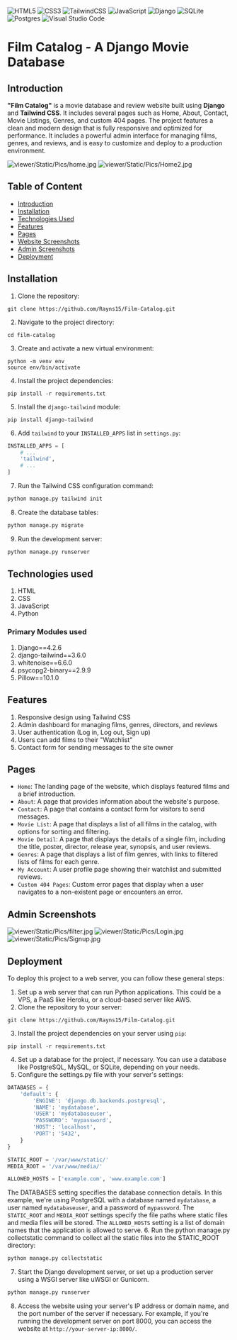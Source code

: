 ![HTML5](https://img.shields.io/badge/html5-%23E34F26.svg?style=for-the-badge&logo=html5&logoColor=white)
![CSS3](https://img.shields.io/badge/css3-%231572B6.svg?style=for-the-badge&logo=css3&logoColor=white)
![TailwindCSS](https://img.shields.io/badge/tailwindcss-%2338B2AC.svg?style=for-the-badge&logo=tailwind-css&logoColor=white)
![JavaScript](https://img.shields.io/badge/javascript-%23323330.svg?style=for-the-badge&logo=javascript&logoColor=%23F7DF1E)
![Django](https://img.shields.io/badge/django-%23092E20.svg?style=for-the-badge&logo=django&logoColor=white)
![SQLite](https://img.shields.io/badge/sqlite-%2307405e.svg?style=for-the-badge&logo=sqlite&logoColor=white)
![Postgres](https://img.shields.io/badge/postgres-%23316192.svg?style=for-the-badge&logo=postgresql&logoColor=white)
![Visual Studio Code](https://img.shields.io/badge/Visual%20Studio%20Code-0078d7.svg?style=for-the-badge&logo=visual-studio-code&logoColor=white)

# Film Catalog - A Django Movie Database

## Introduction

**"Film Catalog"** is a movie database and review website built using **Django** and **Tailwind CSS**. It includes several pages such as Home, About, Contact, Movie Listings, Genres, and custom 404 pages. The project features a clean and modern design that is fully responsive and optimized for performance. It includes a powerful admin interface for managing films, genres, and reviews, and is easy to customize and deploy to a production environment.

![viewer/Static/Pics/home.jpg](https://github.com/Rayns15/Film-Catalog/blob/292ee2421936ac76fecf199c05b97f4d18622595/viewer/Static/Pics/home.jpg)
![viewer/Static/Pics/Home2.jpg](https://github.com/Rayns15/Film-Catalog/blob/292ee2421936ac76fecf199c05b97f4d18622595/viewer/Static/Pics/Home2.jpg)

## Table of Content

  * [Introduction](https://www.google.com/search?q=%23introduction)
  * [Installation](https://www.google.com/search?q=%23installation)
  * [Technologies Used](https://www.google.com/search?q=%23technologies-used)
  * [Features](https://www.google.com/search?q=%23features)
  * [Pages](https://www.google.com/search?q=%23pages)
  * [Website Screenshots](https://www.google.com/search?q=%23website-screenshots)
  * [Admin Screenshots](https://www.google.com/search?q=%23admin-screenshots)
  * [Deployment](https://www.google.com/search?q=%23deployment)

## Installation

1.  Clone the repository:

<!-- end list -->

```
git clone https://github.com/Rayns15/Film-Catalog.git
```

2.  Navigate to the project directory:

<!-- end list -->

```
cd film-catalog
```

3.  Create and activate a new virtual environment:

<!-- end list -->

```
python -m venv env
source env/bin/activate
```

4.  Install the project dependencies:

<!-- end list -->

```
pip install -r requirements.txt
```

5.  Install the `django-tailwind` module:

<!-- end list -->

```
pip install django-tailwind
```

6.  Add `tailwind` to your `INSTALLED_APPS` list in `settings.py`:

<!-- end list -->

```python
INSTALLED_APPS = [
    # ...
    'tailwind',
    # ...
]
```

7.  Run the Tailwind CSS configuration command:

<!-- end list -->

```python
python manage.py tailwind init
```

8.  Create the database tables:

<!-- end list -->

```python
python manage.py migrate
```

9.  Run the development server:

<!-- end list -->

```python
python manage.py runserver
```

## Technologies used

1.  HTML
2.  CSS
3.  JavaScript
4.  Python

### Primary Modules used

1.  Django==4.2.6
2.  django-tailwind==3.6.0
3.  whitenoise==6.6.0
4.  psycopg2-binary==2.9.9
5.  Pillow==10.1.0

## Features

1.  Responsive design using Tailwind CSS
2.  Admin dashboard for managing films, genres, directors, and reviews
3.  User authentication (Log in, Log out, Sign up)
4.  Users can add films to their "Watchlist"
5.  Contact form for sending messages to the site owner

## Pages

  - `Home`: The landing page of the website, which displays featured films and a brief introduction.
  - `About`: A page that provides information about the website's purpose.
  - `Contact`: A page that contains a contact form for visitors to send messages.
  - `Movie List`: A page that displays a list of all films in the catalog, with options for sorting and filtering.
  - `Movie Detail`: A page that displays the details of a single film, including the title, poster, director, release year, synopsis, and user reviews.
  - `Genres`: A page that displays a list of film genres, with links to filtered lists of films for each genre.
  - `My Account`: A user profile page showing their watchlist and submitted reviews.
  - `Custom 404 Pages`: Custom error pages that display when a user navigates to a non-existent page or encounters an error.

## Admin Screenshots

![viewer/Static/Pics/filter.jpg](https://github.com/Rayns15/Film-Catalog/blob/11f141c09edd8b3e1cb5b4540c8e708cb172e3f4/viewer/Static/Pics/filter.jpg)
![viewer/Static/Pics/Login.jpg](https://github.com/Rayns15/Film-Catalog/blob/11f141c09edd8b3e1cb5b4540c8e708cb172e3f4/viewer/Static/Pics/Login.jpg)
![viewer/Static/Pics/Signup.jpg](https://github.com/Rayns15/Film-Catalog/blob/11f141c09edd8b3e1cb5b4540c8e708cb172e3f4/viewer/Static/Pics/Signup.jpg)

## Deployment

To deploy this project to a web server, you can follow these general steps:

1.  Set up a web server that can run Python applications. This could be a VPS, a PaaS like Heroku, or a cloud-based server like AWS.
2.  Clone the repository to your server:

<!-- end list -->

```
git clone https://github.com/Rayns15/Film-Catalog.git
```

3.  Install the project dependencies on your server using `pip`:

<!-- end list -->

```
pip install -r requirements.txt
```

4.  Set up a database for the project, if necessary. You can use a database like PostgreSQL, MySQL, or SQLite, depending on your needs.
5.  Configure the settings.py file with your server's settings:

<!-- end list -->

```python
DATABASES = {
    'default': {
        'ENGINE': 'django.db.backends.postgresql',
        'NAME': 'mydatabase',
        'USER': 'mydatabaseuser',
        'PASSWORD': 'mypassword',
        'HOST': 'localhost',
        'PORT': '5432',
    }
}

STATIC_ROOT = '/var/www/static/'
MEDIA_ROOT = '/var/www/media/'

ALLOWED_HOSTS = ['example.com', 'www.example.com']
```

The DATABASES setting specifies the database connection details. In this example, we're using PostgreSQL with a database named `mydatabase`, a user named `mydatabaseuser`, and a password of `mypassword`. The `STATIC_ROOT` and `MEDIA_ROOT` settings specify the file paths where static files and media files will be stored. The `ALLOWED_HOSTS` setting is a list of domain names that the application is allowed to serve.
6\. Run the python manage.py collectstatic command to collect all the static files into the STATIC\_ROOT directory:

```python
python manage.py collectstatic
```

7.  Start the Django development server, or set up a production server using a WSGI server like uWSGI or Gunicorn.

<!-- end list -->

```python
python manage.py runserver
```

8.  Access the website using your server's IP address or domain name, and the port number of the server if necessary. For example, if you're running the development server on port 8000, you can access the website at `http://your-server-ip:8000/`.
